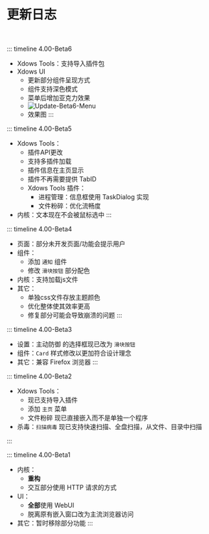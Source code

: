 # 更新日志

<br>

::: timeline 4.00-Beta6
- Xdows Tools：支持导入插件包
- Xdows UI
    - 更新部分组件呈现方式
    - 组件支持深色模式
    - 菜单后增加亚克力效果
    - ![Update-Beta6-Menu](/Xdows-Security-4/PNG/Update-Beta6-Menu.png)
    - 效果图
:::

::: timeline 4.00-Beta5
- Xdows Tools：
    - 插件API更改
    - 支持多插件加载
    - 插件信息在主页显示
    - 插件不再需要提供 TabID
    - Xdows Tools 插件：
        - 进程管理：信息框使用 TaskDialog 实现
        - 文件粉碎：优化流畅度
- 内核：文本现在不会被鼠标选中
:::

::: timeline 4.00-Beta4
- 页面：部分未开发页面/功能会提示用户
- 组件：
    - 添加 `通知` 组件
    - 修改 `滑块按钮` 部分配色
- 内核：支持加载js文件
- 其它：
    - 单独css文件存放主题颜色
    - 优化整体使其效率更高
    - 修复部分可能会导致崩溃的问题
:::

::: timeline 4.00-Beta3
- 设置：主动防御 的选择框现已改为 `滑块按钮`
- 组件：`Card` 样式修改以更加符合设计理念
- 其它：兼容 Firefox 浏览器
:::

::: timeline 4.00-Beta2
- Xdows Tools：
    - 现已支持导入插件
    - 添加 `主页` 菜单
    - 文件粉碎 现已直接嵌入而不是单独一个程序
- 杀毒：`扫描病毒` 现已支持快速扫描、全盘扫描，从文件、目录中扫描

:::

::: timeline 4.00-Beta1
- 内核：
    - **重构**
    - 交互部分使用 HTTP 请求的方式
- UI：
    - **全部**使用 WebUI
    - 脱离原有嵌入窗口改为主流浏览器访问
- 其它：暂时移除部分功能
:::
